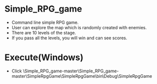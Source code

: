 # Simple_RPG_game
* Command line simple RPG game.
* User can explore the map which is randomly created with enemies.
* There are 10 levels of the stage.
* If you pass all the levels, you will win and can see scores.

# Execute(Windows)
 * Click \Simple_RPG_game-master\Simple_RPG_game-master\SimpleRpgGame\SimpleRpgGame\bin\Debug\SimpleRpgGame

